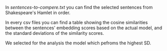 In _sentences-to-compere.txt_ you can find the selected sentences from Shakespeare's Hamlet in order.

In every csv files you can find a table showing the cosine similarities between the sentences' embedding scores based on the actual model, and the standard deviations of the similarity scores.

We selected for the analysis the model which pefroms the highest SD. 
